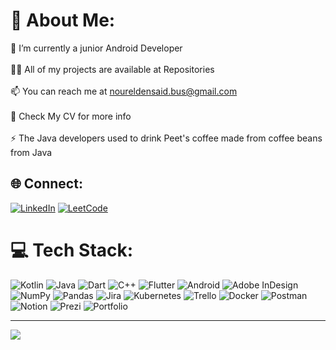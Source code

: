 # 💫 About Me:
🔭 I’m currently a junior Android Developer<br><br>👨‍💻 All of my projects are available at Repositories<br><br>📫 You can reach me at noureldensaid.bus@gmail.com<br><br>📄 Check My CV for more info<br><br>⚡ The Java developers used to drink Peet's coffee made from coffee beans from Java


## 🌐 Connect:
[![LinkedIn](https://img.shields.io/badge/LinkedIn-%230077B5.svg?logo=linkedin&logoColor=white)](https://linkedin.com/in/noureldensaid)
[![LeetCode](https://img.shields.io/badge/LeetCode-%23000000.svg?logo=LeetCode&logoColor=Orange)](https://leetcode.com/nourmorgan01)


# 💻 Tech Stack:
![Kotlin](https://img.shields.io/badge/kotlin-%230095D5.svg?style=for-the-badge&logo=kotlin&logoColor=white) ![Java](https://img.shields.io/badge/java-%23ED8B00.svg?style=for-the-badge&logo=java&logoColor=white) ![Dart](https://img.shields.io/badge/dart-%230175C2.svg?style=for-the-badge&logo=dart&logoColor=white) ![C++](https://img.shields.io/badge/c++-%2300599C.svg?style=for-the-badge&logo=c%2B%2B&logoColor=white) ![Flutter](https://img.shields.io/badge/Flutter-%2302569B.svg?style=for-the-badge&logo=Flutter&logoColor=white) ![Android](https://img.shields.io/badge/Android-%2302569B.svg?style=for-the-badge&logo=Android&logoColor=white)
![Adobe InDesign](https://img.shields.io/badge/Adobe%20InDesign-49021F?style=for-the-badge&logo=adobeindesign&logoColor=white) ![NumPy](https://img.shields.io/badge/numpy-%23013243.svg?style=for-the-badge&logo=numpy&logoColor=white) ![Pandas](https://img.shields.io/badge/pandas-%23150458.svg?style=for-the-badge&logo=pandas&logoColor=white) ![Jira](https://img.shields.io/badge/jira-%230A0FFF.svg?style=for-the-badge&logo=jira&logoColor=white) ![Kubernetes](https://img.shields.io/badge/kubernetes-%23326ce5.svg?style=for-the-badge&logo=kubernetes&logoColor=white) ![Trello](https://img.shields.io/badge/Trello-%23026AA7.svg?style=for-the-badge&logo=Trello&logoColor=white) ![Docker](https://img.shields.io/badge/docker-%230db7ed.svg?style=for-the-badge&logo=docker&logoColor=white) ![Postman](https://img.shields.io/badge/Postman-FF6C37?style=for-the-badge&logo=postman&logoColor=white) ![Notion](https://img.shields.io/badge/Notion-%23000000.svg?style=for-the-badge&logo=notion&logoColor=white) ![Prezi](https://img.shields.io/badge/Prezi-%23000000.svg?style=for-the-badge&logo=Prezi&logoColor=white) ![Portfolio](https://img.shields.io/badge/Portfolio-%23000000.svg?style=for-the-badge&logo=firefox&logoColor=#FF7139)



---
[![](https://visitcount.itsvg.in/api?id=noureldensaid&icon=0&color=0)](https://visitcount.itsvg.in)

<!-- Proudly created with GPRM ( https://gprm.itsvg.in ) -->
